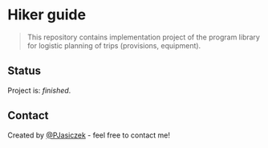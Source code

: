 # Hiker guide
> This repository contains implementation project of the program library for logistic planning of trips (provisions, equipment).

## Status
Project is: _finished_.

## Contact
Created by [@PJasiczek](http://www.piotrjasiczek.pl/) - feel free to contact me!
